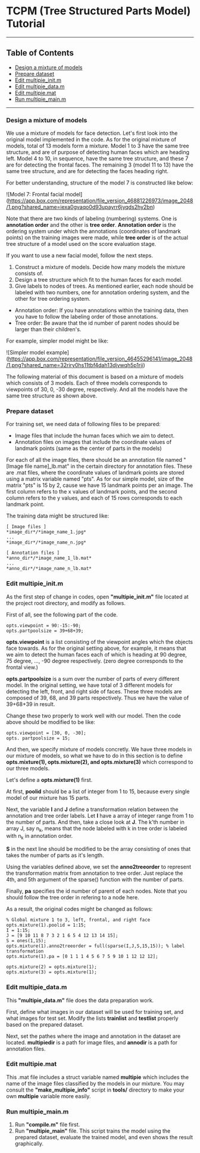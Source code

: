 # TCPM (Tree Structured Parts Model) Tutorial


----

## Table of Contents

* [Design a mixture of models](#design-a-mixture-of-models)
* [Prepare dataset](#prepare-dataset)
* [Edit multipie_init.m](#edit-multipie_init.m)
* [Edit multipie_data.m](#edit-multipie_data.m)
* [Edit multipie.mat](#edit-multipie.mat)
* [Run multipie_main.m](#run-multipie_main.m)


----

### Design a mixture of models

We use a mixture of models for face detection. Let's first look into the original model implemented in the code. As for the original mixture of models, total of 13 models form a mixture. Model 1 to 3 have the same tree structure, and are of purpose of detecting human faces which are heading left. Model 4 to 10, in sequence, have the same tree structure, and these 7 are for detecting the frontal faces. The remaining 3 (model 11 to 13) have the same tree structure, and are for detecting the faces heading right.

For better understanding, structure of the model 7 is constructed like below:

![Model 7: Frontal facial model]
(https://app.box.com/representation/file_version_46881226973/image_2048/1.png?shared_name=iexa0gvaqo0d93upayrr6jyqds2hy2bn)

Note that there are two kinds of labeling (numbering) systems. One is **annotation order** and the other is **tree order**. **Annotation order** is the ordering system under which the annotations (coordinates of landmark points) on the training images were made, while **tree order** is of the actual tree structure of a model used on the score evaluation stage.

If you want to use a new facial model, follow the next steps.

1.  Construct a mixture of models. Decide how many models the mixture consists of.
2.  Design a tree structure which fit to the human faces for each model.
3.  Give labels to nodes of trees. As mentioned earlier, each node should be labeled with two numbers, one for annotation ordering system, and the other for tree ordering system.

* Annotation order: If you have annotations within the training data, then you have to follow the labeling order of those annotations.
* Tree order: Be aware that the id number of parent nodes should be larger than their children's.

For example, simpler model might be like:

![Simpler model example]
(https://app.box.com/representation/file_version_46455296141/image_2048/1.png?shared_name=32riry0hs11tbf4dah13djvwqh5p1rji)

The following material of this document is based on a mixture of models which consists of 3 models. Each of three models corresponds to viewpoints of 30, 0, -30 degree, respectively. And all the models have the same tree structure as shown above.


### Prepare dataset

For training set, we need data of following files to be prepared:
* Image files that include the human faces which we aim to detect.
* Annotation files on images that include the coordinate values of landmark points (same as the center of parts in the models)

For each of all the image files, there should be an annotation file named "[Image file name]_lb.mat" in the certain directory for annotation files. These are .mat files, where the coordinate values of landmark points are stored using a matrix variable named "pts". As for our simple model, size of the matrix "pts" is 15 by 2, cause we have 15 landmark points per an image. The first column refers to the x values of landmark points, and the second column refers to the y values, and each of 15 rows corresponds to each landmark point.

The training data might be structured like:

    [ Image files ]
    *image_dir*/*image_name_1.jpg*
    ...
    *image_dir*/*image_name_n.jpg*
    
    [ Annotation files ]
    *anno_dir*/*image_name_1_lb.mat*
    ...
    *anno_dir*/*image_name_n_lb.mat*


### Edit multipie_init.m

As the first step of change in codes, open **"multipie_init.m"** file located at the project root directory, and modify as follows.

First of all, see the following part of the code.

    opts.viewpoint = 90:-15:-90;
    opts.partpoolsize = 39+68+39;

**opts.viewpoint** is a list consisting of the viewpoint angles which the objects face towards. As for the original setting above, for example, it means that we aim to detect the human faces each of which is heading at 90 degree, 75 degree, ..., -90 degree respectively. (zero degree corresponds to the frontal view.)

**opts.partpoolsize** is a sum over the number of parts of every different model. In the original setting, we have total of 3 different models for detecting the left, front, and right side of faces. These three models are composed of 39, 68, and 39 parts respectively. Thus we have the value of 39+68+39 in result.

Change these two properly to work well with our model. Then the code above should be modified to be like:

    opts.viewpoint = [30, 0, -30];
    opts. partpoolsize = 15;

And then, we specify mixture of models concretly. We have three models in our mixture of models, so what we have to do in this section is to define **opts.mixture(1), opts.mixture(2), and opts.mixture(3)** which correspond to our three models.

Let's define a **opts.mixture(1)** first.

At first, **poolid** should be a list of integer from 1 to 15, because every single model of our mixture has 15 parts.

Next, the variable **I** and **J** define a transformation relation between the annotation and tree order labels. Let **I** have a array of integer range from 1 to the number of parts. And then, take a close look at **J**. The k'th number in array J, say n<sub>k</sub>, means that the node labeled with k in tree order is labeled with n<sub>k</sub> in annotation order.

**S** in the next line should be modified to be the array consisting of ones that takes the number of parts as it's length.

Using the variables defined above, we set the **anno2treeorder** to represent the transformation matrix from annotation to tree order. Just replace the 4th, and 5th argument of the sparse() function with the number of parts.

Finally, **pa** specifies the id number of parent of each nodes. Note that you should follow the tree order in refering to a node here.

As a result, the original codes might be changed as follows:

    % Global mixture 1 to 3, left, frontal, and right face
    opts.mixture(1).poolid = 1:15;
    I = 1:15;
    J = [9 10 11 8 7 3 2 1 6 5 4 12 13 14 15];
    S = ones(1,15);
    opts.mixture(1).anno2treeorder = full(sparse(I,J,S,15,15)); % label transformation
    opts.mixture(1).pa = [0 1 1 1 4 5 6 7 5 9 10 1 12 12 12];
    
    opts.mixture(2) = opts.mixture(1);
    opts.mixture(3) = opts.mixture(1);


### Edit multipie_data.m

This **"multipie_data.m"** file does the data preparation work.

First, define what images in our dataset will be used for training set, and what images for test set. Modify the lists **trainlist** and **testlist** properly based on the prepared dataset.

Next, set the pathes where the image and annotation in the dataset are located. **multipiedir** is a path for image files, and **annodir** is a path for annotation files.


### Edit multipie.mat

This .mat file includes a struct variable named **multipie** which includes the name of the image files classified by the models in our mixture. You may consult the **"make_multipie_info"** script in **tools/** directory to make your own **multipie** variable more easily.


### Run multipie_main.m

1. Run **"compile.m"** file first.
2. Run **"multipie_main"** file. This script trains the model using the prepared dataset, evaluate the trained model, and even shows the result graphically.
